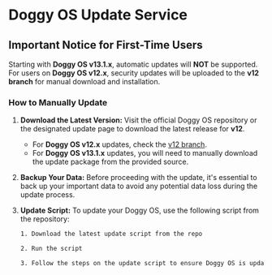 # Doggy OS Update Service

## Important Notice for First-Time Users

Starting with **Doggy OS v13.1.x**, automatic updates will **NOT** be supported. For users on **Doggy OS v12.x**, security updates will be uploaded to the **v12 branch** for manual download and installation.

### How to Manually Update

1. **Download the Latest Version:**
   Visit the official Doggy OS repository or the designated update page to download the latest release for **v12**.

   - For **Doggy OS v12.x** updates, check the [v12 branch](https://example.com/v12-updates).
   - For **Doggy OS v13.1.x** updates, you will need to manually download the update package from the provided source.

2. **Backup Your Data:**
   Before proceeding with the update, it's essential to back up your important data to avoid any potential data loss during the update process.

3. **Update Script:**
   To update your Doggy OS, use the following script from the repository:

   ```bash
   1. Download the latest update script from the repo
   
   2. Run the script
   
   3. Follow the steps on the update script to ensure Doggy OS is updated properly
